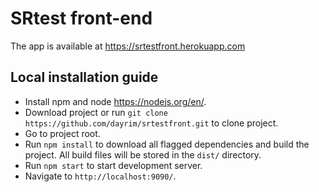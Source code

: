 # SRtest front-end

The app is available at https://srtestfront.herokuapp.com

## Local installation guide

- Install npm and node https://nodejs.org/en/.
- Download project or run `git clone https://github.com/dayrim/srtestfront.git` to clone project.
- Go to project root.
- Run `npm install` to download all flagged dependencies and build the project. All build files will be stored in the `dist/` directory.
- Run `npm start` to start development server.
- Navigate to `http://localhost:9090/`.
